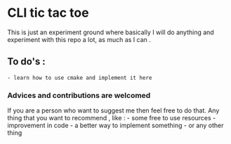 # CLI tic tac toe
This is just an experiment ground
where basically I will do anything and experiment with this repo a lot,
as much as I can .

## To do's :
    - learn how to use cmake and implement it here

### Advices and contributions are welcomed
If you are a person who want to suggest me then feel free to do that.
Any thing that you want to recommend , like :
    - some free to use resources
    - improvement in code
    - a better way to implement something
    - or any other thing

